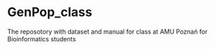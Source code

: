 # GenPop_class
The reposotory with dataset and manual for class at AMU Poznań for Bioinformatics students
